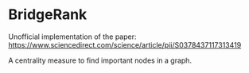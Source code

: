 # BridgeRank

Unofficial implementation of the paper: https://www.sciencedirect.com/science/article/pii/S0378437117313419

A centrality measure to find important nodes in a graph.
